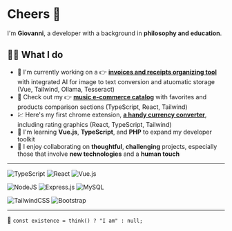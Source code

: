 # Cheers 👋

I'm **Giovanni**, a developer with a background in **philosophy and education**.

## 👨‍💻 What I do

- 🔭 I'm currently working on a 👉 [**invoices and receipts organizing tool**](https://github.com/giovanni-arduini/receipt-saver) with integrated AI for image to text conversion and atuomatic storage (Vue, Tailwind, Ollama, Tesseract)  
- 🎸 Check out my 👉 [**music e-commerce catalog**](https://github.com/giovanni-arduini/guitars-typescript?tab=readme-ov-file#readme) with favorites and products comparison sections (TypeScript, React, Tailwind)
- 💹 Here's my first chrome extension, [**a handy currency converter**](https://github.com/giovanni-arduini/values-converter), including rating graphics  (React, TypeScript, Tailwind)
- 🌱 I'm learning **Vue.js**, **TypeScript**, and **PHP** to expand my developer toolkit  
- 🤝 I enjoy collaborating on **thoughtful**, **challenging** projects, especially those that involve **new technologies** and a **human touch**
<!--- - 💡 I'm passionate about creating tools that solve real-world problems — like my app for finding **free parking spots**  -->
   
---

![TypeScript](https://img.shields.io/badge/typescript-%23007ACC.svg?style=for-the-badge&logo=typescript&logoColor=white)
![React](https://img.shields.io/badge/react-%2320232a.svg?style=for-the-badge&logo=react&logoColor=%2361DAFB)
![Vue.js](https://img.shields.io/badge/vuejs-%2335495e.svg?style=for-the-badge&logo=vuedotjs&logoColor=%234FC08D)

![NodeJS](https://img.shields.io/badge/node.js-6DA55F?style=for-the-badge&logo=node.js&logoColor=white)
![Express.js](https://img.shields.io/badge/express.js-%23404d59.svg?style=for-the-badge&logo=express&logoColor=%2361DAFB)
![MySQL](https://img.shields.io/badge/mysql-4479A1.svg?style=for-the-badge&logo=mysql&logoColor=white)

![TailwindCSS](https://img.shields.io/badge/tailwindcss-%2338B2AC.svg?style=for-the-badge&logo=tailwind-css&logoColor=white)
![Bootstrap](https://img.shields.io/badge/bootstrap-%238511FA.svg?style=for-the-badge&logo=bootstrap&logoColor=white)

---

🧠 `const existence = think() ? "I am" : null;`
